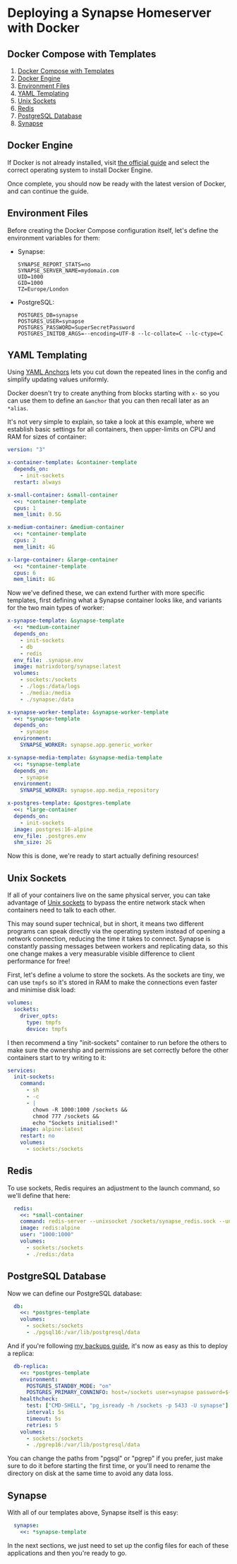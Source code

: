 # Deploying a Synapse Homeserver with Docker

## Docker Compose with Templates

1. [Docker Compose with Templates](#docker-compose-with-templates)
2. [Docker Engine](#docker-engine)
3. [Environment Files](#environment-files)
4. [YAML Templating](#yaml-templating)
5. [Unix Sockets](#unix-sockets)
6. [Redis](#redis)
7. [PostgreSQL Database](#postgresql-database)
8. [Synapse](#synapse)

## Docker Engine

If Docker is not already installed, visit [the official guide](https://docs.docker.com/engine/install/#supported-platforms) and select the correct operating system to install Docker Engine.

Once complete, you should now be ready with the latest version of Docker, and can continue the guide.

## Environment Files

Before creating the Docker Compose configuration itself, let's define the environment variables for them:

- Synapse:

  ```ini,filepath=.synapse.env
  SYNAPSE_REPORT_STATS=no
  SYNAPSE_SERVER_NAME=mydomain.com
  UID=1000
  GID=1000
  TZ=Europe/London
  ```

- PostgreSQL:

  ```ini,filepath=.postgres.env
  POSTGRES_DB=synapse
  POSTGRES_USER=synapse
  POSTGRES_PASSWORD=SuperSecretPassword
  POSTGRES_INITDB_ARGS=--encoding=UTF-8 --lc-collate=C --lc-ctype=C
  ```

## YAML Templating

Using [YAML Anchors](https://yaml.org/spec/1.2.2/#3222-anchors-and-aliases) lets you cut down the repeated lines in the config and simplify updating values uniformly.

Docker doesn't try to create anything from blocks starting with `x-` so you can use them to define an `&anchor` that you can then recall later as an `*alias`.

It's not very simple to explain, so take a look at this example, where we establish basic settings for all containers, then upper-limits on CPU and RAM for sizes of container:

```yaml,icon=.devicon-docker-plain,filepath=docker-compose.yml
version: "3"

x-container-template: &container-template
  depends_on:
    - init-sockets
  restart: always

x-small-container: &small-container
  <<: *container-template
  cpus: 1
  mem_limit: 0.5G

x-medium-container: &medium-container
  <<: *container-template
  cpus: 2
  mem_limit: 4G

x-large-container: &large-container
  <<: *container-template
  cpus: 6
  mem_limit: 8G
```

Now we've defined these, we can extend further with more specific templates, first defining what a Synapse container looks like, and variants for the two main types of worker:

```yaml,icon=.devicon-docker-plain,filepath=docker-compose.yml
x-synapse-template: &synapse-template
  <<: *medium-container
  depends_on:
    - init-sockets
    - db
    - redis
  env_file: .synapse.env
  image: matrixdotorg/synapse:latest
  volumes:
    - sockets:/sockets
    - ./logs:/data/logs
    - ./media:/media
    - ./synapse:/data

x-synapse-worker-template: &synapse-worker-template
  <<: *synapse-template
  depends_on:
    - synapse
  environment:
    SYNAPSE_WORKER: synapse.app.generic_worker

x-synapse-media-template: &synapse-media-template
  <<: *synapse-template
  depends_on:
    - synapse
  environment:
    SYNAPSE_WORKER: synapse.app.media_repository

x-postgres-template: &postgres-template
  <<: *large-container
  depends_on:
    - init-sockets
  image: postgres:16-alpine
  env_file: .postgres.env
  shm_size: 2G
```

Now this is done, we're ready to start actually defining resources!

## Unix Sockets

If all of your containers live on the same physical server, you can take advantage of [Unix sockets](https://en.wikipedia.org/wiki/Unix_domain_socket) to bypass the entire network stack when containers need to talk to each other.

This may sound super technical, but in short, it means two different programs can speak directly via the operating system instead of opening a network connection, reducing the time it takes to connect. Synapse is constantly passing messages between workers and replicating data, so this one change makes a very measurable visible difference to client performance for free!

First, let's define a volume to store the sockets. As the sockets are tiny, we can use `tmpfs` so it's stored in RAM to make the connections even faster and minimise disk load:

```yaml,icon=.devicon-docker-plain,filepath=docker-compose.yml
volumes:
  sockets:
    driver_opts:
      type: tmpfs
      device: tmpfs
```

I then recommend a tiny "init-sockets" container to run before the others to make sure the ownership and permissions are set correctly before the other containers start to try writing to it:

```yaml,icon=.devicon-docker-plain,filepath=docker-compose.yml
services:
  init-sockets:
    command:
      - sh
      - -c
      - |
        chown -R 1000:1000 /sockets &&
        chmod 777 /sockets &&
        echo "Sockets initialised!"
    image: alpine:latest
    restart: no
    volumes:
      - sockets:/sockets
```

## Redis

To use sockets, Redis requires an adjustment to the launch command, so we'll define that here:

```yaml,icon=.devicon-docker-plain,filepath=docker-compose.yml
  redis:
    <<: *small-container
    command: redis-server --unixsocket /sockets/synapse_redis.sock --unixsocketperm 660
    image: redis:alpine
    user: "1000:1000"
    volumes:
      - sockets:/sockets
      - ./redis:/data
```

## PostgreSQL Database

Now we can define our PostgreSQL database:

```yaml,icon=.devicon-docker-plain,filepath=docker-compose.yml
  db:
    <<: *postgres-template
    volumes:
      - sockets:/sockets
      - ./pgsql16:/var/lib/postgresql/data
```

And if you're following [my backups guide](../../postgres/backups/README.md), it's now as easy as this to deploy a replica:

```yaml,icon=.devicon-docker-plain,filepath=docker-compose.yml
  db-replica:
    <<: *postgres-template
    environment:
      POSTGRES_STANDBY_MODE: "on"
      POSTGRES_PRIMARY_CONNINFO: host=/sockets user=synapse password=${SYNAPSE_PASSWORD}
    healthcheck:
      test: ["CMD-SHELL", "pg_isready -h /sockets -p 5433 -U synapse"]
      interval: 5s
      timeout: 5s
      retries: 5
    volumes:
      - sockets:/sockets
      - ./pgrep16:/var/lib/postgresql/data
```

You can change the paths from "pgsql" or "pgrep" if you prefer, just make sure to do it before starting the first time, or you'll need to rename the directory on disk at the same time to avoid any data loss.

## Synapse

With all of our templates above, Synapse itself is this easy:

```yaml,icon=.devicon-docker-plain,filepath=docker-compose.yml
  synapse:
    <<: *synapse-template
```

In the next sections, we just need to set up the config files for each of these applications and then you're ready to go.

